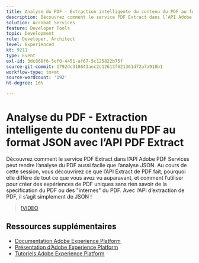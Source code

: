 ```yaml
---
title: Analyse du PDF - Extraction intelligente du contenu du PDF au format JSON avec l’API PDF Extract
description: Découvrez comment le service PDF Extract dans l’API Adobe PDF Services peut rendre l’analyse du PDF aussi facile que l’analyse JSON. Au cours de cette session, vous découvrirez ce que l’API Extract de PDF fait, pourquoi elle diffère de tout ce que vous avez vu auparavant, et comment l’utiliser pour créer des expériences de PDF uniques sans rien savoir de la spécification du PDF ou des "internes" du PDF. Avec l’API d’extraction de PDF, il s’agit simplement de JSON !
solution: Acrobat Services
feature: Developer Tools
topic: Development
role: Developer, Architect
level: Experienced
kt: 9211
type: Event
exl-id: 3dc868f6-5ef0-4451-af67-5c125822b75f
source-git-commit: 1792dc318643aec2c12613f621361d72a7a918b1
workflow-type: tm+mt
source-wordcount: '192'
ht-degree: 16%

---
```


# Analyse du PDF - Extraction intelligente du contenu du PDF au format JSON avec l’API PDF Extract

Découvrez comment le service PDF Extract dans l’API Adobe PDF Services peut rendre l’analyse du PDF aussi facile que l’analyse JSON. Au cours de cette session, vous découvrirez ce que l’API Extract de PDF fait, pourquoi elle diffère de tout ce que vous avez vu auparavant, et comment l’utiliser pour créer des expériences de PDF uniques sans rien savoir de la spécification du PDF ou des &quot;internes&quot; du PDF. Avec l’API d’extraction de PDF, il s’agit simplement de JSON !

>[!VIDEO](https://video.tv.adobe.com/v/338096/?quality=12&learn=on&hidetitle=true)

## Ressources supplémentaires

- [Documentation Adobe Experience Platform](https://experienceleague.adobe.com/docs/experience-platform.html?lang=fr)
- [Présentation d’Adobe Experience Platform](https://experienceleague.adobe.com/docs/experience-platform/landing/home.html?lang=fr)
- [Tutoriels Adobe Experience Platform](https://experienceleague.adobe.com/docs/platform-learn/tutorials/overview.html?lang=fr)

